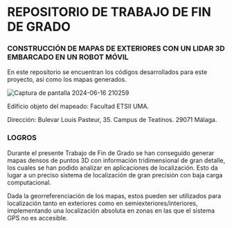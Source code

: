 # REPOSITORIO DE TRABAJO DE FIN DE GRADO
### CONSTRUCCIÓN DE MAPAS DE EXTERIORES CON UN LIDAR 3D EMBARCADO EN UN ROBOT MÓVIL

En este repositorio se encuentran los códigos desarrollados para este proyecto, así como los mapas generados.

![Captura de pantalla 2024-06-16 210259](https://github.com/FranciscoAnayaPalacios/TFG/assets/145780472/5b7bc1b5-85b5-442b-8fcf-9b03f0569dfe)

Edificio objeto del mapeado: Facultad ETSII UMA.

Dirección: Bulevar Louis Pasteur, 35. Campus de Teatinos. 29071 Málaga.

### LOGROS

Durante el presente Trabajo de Fin de Grado se han conseguido generar mapas densos de puntos 3D con información tridimensional de gran detalle, los cuales se han podido analizar en aplicaciones de localización. Esto da lugar a un preciso sistema de localización de gran precisión con baja carga computacional.

Dada la georreferenciación de los mapas, estos pueden ser utilizados para localización tanto en exteriores como en semiexteriores/interiores, implementando una localización absoluta en zonas en las que el sistema GPS no es accesible.
